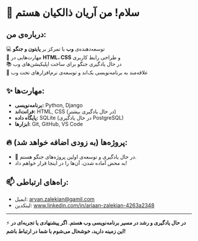 

# 👋 سلام! من آریان ذالکیان هستم

## درباره‌ی من:
💻 توسعه‌دهنده‌ی **وب** با تمرکز بر **پایتون و جنگو**  
🎨 مهارت‌هایی در **HTML، CSS** و طراحی رابط کاربری  
📚 در حال یادگیری جنگو برای ساخت اپلیکیشن‌های وب  
🚀 علاقه‌مند به برنامه‌نویسی بک‌اند و توسعه‌ی نرم‌افزارهای تحت وب  

## ✨ مهارت‌ها:
- **برنامه‌نویسی:** Python, Django
- **فرانت‌اند:** HTML, CSS (در حال یادگیری بیشتر)
- **پایگاه داده:** SQLite (در حال یادگیری PostgreSQL)
- **ابزارها:** Git, GitHub, VS Code

## 🔥 پروژه‌ها (به زودی اضافه خواهد شد):
- 🌱 در حال یادگیری و توسعه‌ی اولین پروژه‌های جنگو هستم.  
- به محض آماده شدن، آن‌ها را در اینجا قرار خواهم داد!  

## 📫 راه‌های ارتباطی:
- ایمیل: aryan.zalekian@gamil.com
- لینکدین: www.linkedin.com/in/ariaan-zalekian-4263a2348

---

⚡ **در حال یادگیری و رشد در مسیر برنامه‌نویسی وب هستم. اگر پیشنهادی یا تجربه‌ای در این زمینه دارید، خوشحال می‌شوم با شما در ارتباط باشم!**
<!--
**Ariaanzkn/Ariaanzkn** is a ✨ _special_ ✨ repository because its `README.md` (this file) appears on your GitHub profile.

Here are some ideas to get you started:

- 🔭 I’m currently working on ...
- 🌱 I’m currently learning ...
- 👯 I’m looking to collaborate on ...
- 🤔 I’m looking for help with ...
- 💬 Ask me about ...
- 📫 How to reach me: ...
- 😄 Pronouns: ...
- ⚡ Fun fact: ...
-->
